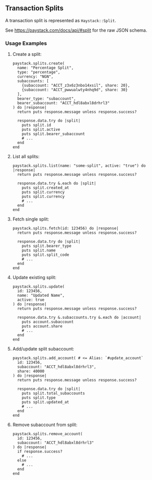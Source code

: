## Transaction Splits

A transaction split is represented as `Haystack::Split`.

See <https://paystack.com/docs/api/#split> for the raw JSON schema.

### Usage Examples

1. Create a split:

   ```crystal
   paystack.splits.create(
     name: "Percentage Split",
     type: "percentage",
     currency: "NGN",
     subaccounts: [
       {subaccount: "ACCT_z3x6z3nbo14xsil", share: 20},
       {subaccount: "ACCT_pwwualwty4nhq9d", share: 30}
     ],
     bearer_type: "subaccount",
     bearer_subaccount: "ACCT_hdl8abxl8drhrl3"
   ) do |response|
     return puts response.message unless response.success?

     response.data.try do |split|
       puts split.id
       puts split.active
       puts split.bearer_subaccount
       # ...
     end
   end
   ```

1. List all splits:

   ```crystal
   paystack.splits.list(name: "some-split", active: "true") do |response|
     return puts response.message unless response.success?

     response.data.try &.each do |split|
       puts split.created_at
       puts split.currency
       puts split.currency
       # ...
     end
   end
   ```

1. Fetch single split:

   ```crystal
   paystack.splits.fetch(id: 123456) do |response|
     return puts response.message unless response.success?

     response.data.try do |split|
       puts split.bearer_type
       puts split.name
       puts split.split_code
       # ...
     end
   end
   ```

1. Update existing split:

   ```crystal
   paystack.splits.update(
     id: 123456,
     name: "Updated Name",
     active: true
   ) do |response|
     return puts response.message unless response.success?

     response.data.try &.subaccounts.try &.each do |account|
       puts account.subaccount
       puts account.share
       # ...
     end
   end
   ```

1. Add/update split subaccount:

   ```crystal
   paystack.splits.add_account( # <= Alias: `#update_account`
     id: 123456,
     subaccount: "ACCT_hdl8abxl8drhrl3",
     share: 40000
   ) do |response|
     return puts response.message unless response.success?

     response.data.try do |split|
       puts split.total_subaccounts
       puts split.type
       puts split.updated_at
       # ...
     end
   end
   ```

1. Remove subaccount from split:

   ```crystal
   paystack.splits.remove_account(
     id: 123456,
     subaccount: "ACCT_hdl8abxl8drhrl3"
   ) do |response|
     if response.success?
       # ...
     else
       # ...
     end
   end
   ```
